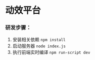 # 动效平台

### 研发步骤：

1. 安装相关依赖 `npm install`
2. 启动服务器 `node index.js`
3. 执行前端实时编译 `npm run-script dev`
